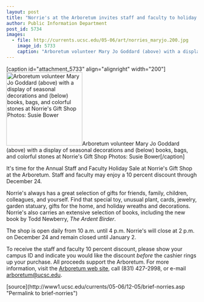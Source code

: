 ```yaml
---
layout: post
title: "Norrie's at the Arboretum invites staff and faculty to holiday sale"
author: Public Information Department
post_id: 5734
images:
  - file: http://currents.ucsc.edu/05-06/art/norries_maryjo.200.jpg
    image_id: 5733
    caption: "Arboretum volunteer Mary Jo Goddard (above) with a display of seasonal decorations and (below) books, bags, and colorful stones at Norrie's Gift Shop Photos: Susie Bower"
---
```


[caption id="attachment_5733" align="alignright" width="200"]<a href="http://localhost/mysite/wp-content/uploads/2005/12/norries_maryjo.200.jpg"><img class="size-full wp-image-5733" src="http://localhost/mysite/wp-content/uploads/2005/12/norries_maryjo.200.jpg" alt="Arboretum volunteer Mary Jo Goddard (above) with a display of seasonal decorations and (below) books, bags, and colorful stones at Norrie's Gift Shop Photos: Susie Bower" width="200" height="193" /></a>Arboretum volunteer Mary Jo Goddard (above) with a display of seasonal decorations and (below) books, bags, and colorful stones at Norrie's Gift Shop Photos: Susie Bower[/caption]
<a name="content" id="content"></a>
<p>
  It's time for the Annual Staff and Faculty Holiday Sale at Norrie's Gift Shop at the Arboretum. Staff and faculty may enjoy a 10 percent discount through December 24.
</p>
<p>
  Norrie's always has a great selection of gifts for friends, family, children, colleagues, and yourself. Find that special toy, unusual plant, cards, jewelry, garden statuary, gifts for the home, and holiday wreaths and decorations. Norrie's also carries an extensive selection of books, including the new book by Todd Newberry, <i>The Ardent Birder</i>.
</p>
<p>
  The shop is open daily from 10 a.m. until 4 p.m. Norrie's will close at 2 p.m. on December 24 and remain closed until January 2.
</p>
<p>
  To receive the staff and faculty 10 percent discount, please show your campus ID and indicate you would like the discount <i>before</i> the cashier rings up your purchase. All proceeds support the Arboretum. For more information, visit the <a href="http://arboretum.ucsc.edu">Arboretum web site</a>, call (831) 427-2998, or e-mail <a href="mailto:arboretum@ucsc.edu">arboretum@ucsc.edu</a>.
</p>
[source](http://www1.ucsc.edu/currents/05-06/12-05/brief-norries.asp "Permalink to brief-norries")
